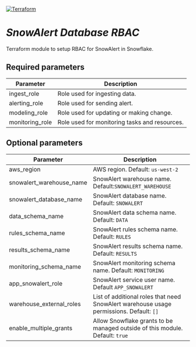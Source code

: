 [![Terraform](https://github.com/Snowflake-Labs/terraform-snowflake-snowalert-rbac/actions/workflows/terraform.yml/badge.svg)](https://github.com/Snowflake-Labs/terraform-snowflake-snowalert-rbac/actions/workflows/terraform.yml)

# _SnowAlert Database RBAC_
Terraform module to setup RBAC for SnowAlert in Snowflake.

## Required parameters
| Parameter| Description  |
| --- | --- |
|ingest_role|Role used for ingesting data.|
|alerting_role|Role used for sending alert.|
|modeling_role|Role used for updating or making change.|
|monitoring_role|Role used for monitoring tasks and resources.|


## Optional parameters
| Parameter| Description  |
| --- | --- |
|aws_region |AWS region. Default: `us-west-2`|
|snowalert_warehouse_name|SnowAlert warehouse name. Default:`SNOWALERT_WAREHOUSE`|
|snowalert_database_name|SnowAlert database name. Default: `SNOWALERT`|
|data_schema_name|SnowAlert data schema name. Default: `DATA`|
|rules_schema_name|SnowAlert rules schema name. Default: `RULES`|
|results_schema_name|SnowAlert results schema name. Default: `RESULTS`|
|monitoring_schema_name|SnowAlert monitoring schema name. Default: `MONITORING`|
|app_snowalert_role|SnowAlert service user name. Default `APP_SNOWALERT`|
|warehouse_external_roles|List of additional roles that need SnowAlert warehouse usage permissions. Default: `[]`|
|enable_multiple_grants|Allow Snowflake grants to be managed outside of this module.  Default: `true`|

